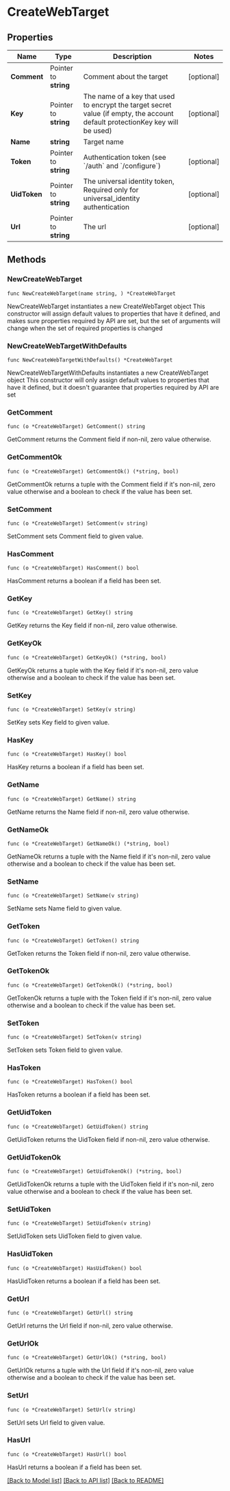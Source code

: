 # CreateWebTarget

## Properties

Name | Type | Description | Notes
------------ | ------------- | ------------- | -------------
**Comment** | Pointer to **string** | Comment about the target | [optional] 
**Key** | Pointer to **string** | The name of a key that used to encrypt the target secret value (if empty, the account default protectionKey key will be used) | [optional] 
**Name** | **string** | Target name | 
**Token** | Pointer to **string** | Authentication token (see &#x60;/auth&#x60; and &#x60;/configure&#x60;) | [optional] 
**UidToken** | Pointer to **string** | The universal identity token, Required only for universal_identity authentication | [optional] 
**Url** | Pointer to **string** | The url | [optional] 

## Methods

### NewCreateWebTarget

`func NewCreateWebTarget(name string, ) *CreateWebTarget`

NewCreateWebTarget instantiates a new CreateWebTarget object
This constructor will assign default values to properties that have it defined,
and makes sure properties required by API are set, but the set of arguments
will change when the set of required properties is changed

### NewCreateWebTargetWithDefaults

`func NewCreateWebTargetWithDefaults() *CreateWebTarget`

NewCreateWebTargetWithDefaults instantiates a new CreateWebTarget object
This constructor will only assign default values to properties that have it defined,
but it doesn't guarantee that properties required by API are set

### GetComment

`func (o *CreateWebTarget) GetComment() string`

GetComment returns the Comment field if non-nil, zero value otherwise.

### GetCommentOk

`func (o *CreateWebTarget) GetCommentOk() (*string, bool)`

GetCommentOk returns a tuple with the Comment field if it's non-nil, zero value otherwise
and a boolean to check if the value has been set.

### SetComment

`func (o *CreateWebTarget) SetComment(v string)`

SetComment sets Comment field to given value.

### HasComment

`func (o *CreateWebTarget) HasComment() bool`

HasComment returns a boolean if a field has been set.

### GetKey

`func (o *CreateWebTarget) GetKey() string`

GetKey returns the Key field if non-nil, zero value otherwise.

### GetKeyOk

`func (o *CreateWebTarget) GetKeyOk() (*string, bool)`

GetKeyOk returns a tuple with the Key field if it's non-nil, zero value otherwise
and a boolean to check if the value has been set.

### SetKey

`func (o *CreateWebTarget) SetKey(v string)`

SetKey sets Key field to given value.

### HasKey

`func (o *CreateWebTarget) HasKey() bool`

HasKey returns a boolean if a field has been set.

### GetName

`func (o *CreateWebTarget) GetName() string`

GetName returns the Name field if non-nil, zero value otherwise.

### GetNameOk

`func (o *CreateWebTarget) GetNameOk() (*string, bool)`

GetNameOk returns a tuple with the Name field if it's non-nil, zero value otherwise
and a boolean to check if the value has been set.

### SetName

`func (o *CreateWebTarget) SetName(v string)`

SetName sets Name field to given value.


### GetToken

`func (o *CreateWebTarget) GetToken() string`

GetToken returns the Token field if non-nil, zero value otherwise.

### GetTokenOk

`func (o *CreateWebTarget) GetTokenOk() (*string, bool)`

GetTokenOk returns a tuple with the Token field if it's non-nil, zero value otherwise
and a boolean to check if the value has been set.

### SetToken

`func (o *CreateWebTarget) SetToken(v string)`

SetToken sets Token field to given value.

### HasToken

`func (o *CreateWebTarget) HasToken() bool`

HasToken returns a boolean if a field has been set.

### GetUidToken

`func (o *CreateWebTarget) GetUidToken() string`

GetUidToken returns the UidToken field if non-nil, zero value otherwise.

### GetUidTokenOk

`func (o *CreateWebTarget) GetUidTokenOk() (*string, bool)`

GetUidTokenOk returns a tuple with the UidToken field if it's non-nil, zero value otherwise
and a boolean to check if the value has been set.

### SetUidToken

`func (o *CreateWebTarget) SetUidToken(v string)`

SetUidToken sets UidToken field to given value.

### HasUidToken

`func (o *CreateWebTarget) HasUidToken() bool`

HasUidToken returns a boolean if a field has been set.

### GetUrl

`func (o *CreateWebTarget) GetUrl() string`

GetUrl returns the Url field if non-nil, zero value otherwise.

### GetUrlOk

`func (o *CreateWebTarget) GetUrlOk() (*string, bool)`

GetUrlOk returns a tuple with the Url field if it's non-nil, zero value otherwise
and a boolean to check if the value has been set.

### SetUrl

`func (o *CreateWebTarget) SetUrl(v string)`

SetUrl sets Url field to given value.

### HasUrl

`func (o *CreateWebTarget) HasUrl() bool`

HasUrl returns a boolean if a field has been set.


[[Back to Model list]](../README.md#documentation-for-models) [[Back to API list]](../README.md#documentation-for-api-endpoints) [[Back to README]](../README.md)


